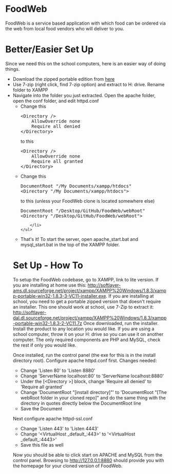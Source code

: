 FoodWeb
=======

FoodWeb is a service based application with which food can be ordered via the web from local food vendors who will deliver to you.

Better/Easier Set Up
=======
Since we need this on the school computers, here is an easier way of doing things.<br />
<ul>
<li>Download the zipped portable edition from <a href="http://softlayer-dal.dl.sourceforge.net/project/xampp/XAMPP%20Windows/1.8.3/xampp-portable-win32-1.8.3-2-VC11.7z">here</a></li>
<li>Use 7-zip (right click, find 7-zip option) and extract to H: drive. Rename folder to XAMPP</li>
<li>
	Navigate into the folder you just extracted. Open the apache folder, open the conf folder, and edit httpd.conf
	<ul>
		<li>Change this 
<pre>
&lt;Directory /&gt;
    AllowOverride none
    Require all denied
&lt;/Directory&gt;
</pre>
to this
<pre>
&lt;Directory /&gt;
    AllowOverride none
    Require all granted
&lt;/Directory&gt;
</pre>
		</li>
		<li>Change this
<pre>
DocumentRoot "/My Documents/xampp/htdocs"
&lt;Directory "/My Documents/xampp/htdocs"&gt;
</pre>
to this (unless your FoodWeb clone is located somewhere else)
<pre>
DocumentRoot "/Desktop/GitHub/FoodWeb/webRoot"
&lt;Directory "/Desktop/GitHub/FoodWeb/webRoot"&gt;
</pre>
		
		</li>
	</ul>
</li>
<li>
	That&apos;s it! To start the server, open apache_start.bat and mysql_start.bat in the top of the XAMPP folder.
</li>
</ul>

Set Up - How To
=======

To setup the FoodWeb codebase, go to XAMPP, link to lite version. If you are installing at home use this: http://softlayer-ams.dl.sourceforge.net/project/xampp/XAMPP%20Windows/1.8.3/xampp-portable-win32-1.8.3-3-VC11-installer.exe.
If you are installing at school, you need to get a portable zipped version that doesn't require an installer. This one should work at school, use 7-Zip to extract it: http://softlayer-dal.dl.sourceforge.net/project/xampp/XAMPP%20Windows/1.8.3/xampp-portable-win32-1.8.3-2-VC11.7z
Once downloaded, run the installer. Install the product to any location you would like. If you are using a school computer, throw it on your H: drive so you can use it on another computer. 
The only required components are PHP and MySQL, check the rest if only you would like. 

Once installed, run the control panel (the exe for this is in the install directory root).
Configure apache httpd.conf first. Changes needed:
<ul>
<li>Change 'Listen 80' to 'Listen 8880'</li>
<li>Change 'ServerName localhost:80' to 'ServerName localhost:8880'</li>
<li>Under the [&lt;Directory &gt;] block, change 'Require all denied' to 'Require all granted'</li>
<li>
 Change 'DocumentRoot "[install directory]"' to 'DocumentRoot "[The webRoot folder in your cloned repo]"
 and do the same thing with the directory in quotes directly below the DocumentRoot line
</li>
<li>Save the Document</li>
</ul>
 
Next configure apache httpd-ssl.conf
<ul>
<li>Change 'Listen 443' to 'Listen 4443'</li>
<li>Change '&lt;VirtualHost _default_:443&gt;' to '&lt;VirtualHost _default_:4443&gt;'</li>
<li>Save this file as well</li>
</ul>

Now you should be able to click start on APACHE and MySQL from the control panel. Browsing to http://127.0.0.1:8880 should provide you with the homepage for your cloned version of FoodWeb.
